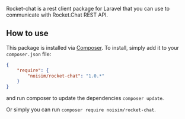 Rocket-chat is a rest client package for Laravel that you can use to communicate with Rocket.Chat REST API.

## How to use

This package is installed via [Composer](http://getcomposer.org/). To install, simply add it
to your `composer.json` file:

```json
{
    "require": {
        "noisim/rocket-chat": "1.0.*"
    }
}
```

and run composer to update the dependencies `composer update`.

Or simply you can run `composer require noisim/rocket-chat`.
